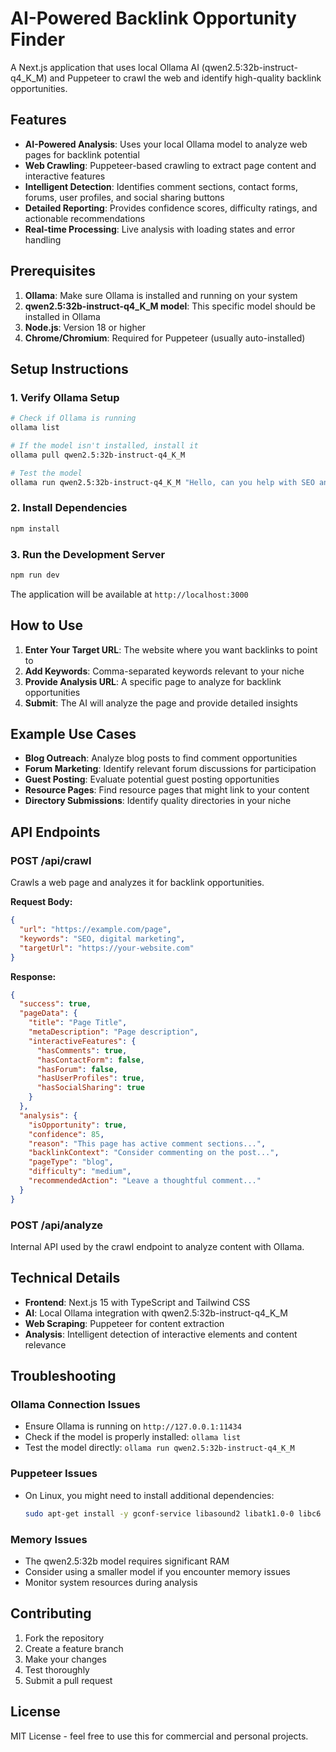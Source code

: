 # AI-Powered Backlink Opportunity Finder

A Next.js application that uses local Ollama AI (qwen2.5:32b-instruct-q4_K_M) and Puppeteer to crawl the web and identify high-quality backlink opportunities.

## Features

- **AI-Powered Analysis**: Uses your local Ollama model to analyze web pages for backlink potential
- **Web Crawling**: Puppeteer-based crawling to extract page content and interactive features
- **Intelligent Detection**: Identifies comment sections, contact forms, forums, user profiles, and social sharing buttons
- **Detailed Reporting**: Provides confidence scores, difficulty ratings, and actionable recommendations
- **Real-time Processing**: Live analysis with loading states and error handling

## Prerequisites

1. **Ollama**: Make sure Ollama is installed and running on your system
2. **qwen2.5:32b-instruct-q4_K_M model**: This specific model should be installed in Ollama
3. **Node.js**: Version 18 or higher
4. **Chrome/Chromium**: Required for Puppeteer (usually auto-installed)

## Setup Instructions

### 1. Verify Ollama Setup

```bash
# Check if Ollama is running
ollama list

# If the model isn't installed, install it
ollama pull qwen2.5:32b-instruct-q4_K_M

# Test the model
ollama run qwen2.5:32b-instruct-q4_K_M "Hello, can you help with SEO analysis?"
```

### 2. Install Dependencies

```bash
npm install
```

### 3. Run the Development Server

```bash
npm run dev
```

The application will be available at `http://localhost:3000`

## How to Use

1. **Enter Your Target URL**: The website where you want backlinks to point to
2. **Add Keywords**: Comma-separated keywords relevant to your niche
3. **Provide Analysis URL**: A specific page to analyze for backlink opportunities
4. **Submit**: The AI will analyze the page and provide detailed insights

## Example Use Cases

- **Blog Outreach**: Analyze blog posts to find comment opportunities
- **Forum Marketing**: Identify relevant forum discussions for participation
- **Guest Posting**: Evaluate potential guest posting opportunities
- **Resource Pages**: Find resource pages that might link to your content
- **Directory Submissions**: Identify quality directories in your niche

## API Endpoints

### POST /api/crawl
Crawls a web page and analyzes it for backlink opportunities.

**Request Body:**
```json
{
  "url": "https://example.com/page",
  "keywords": "SEO, digital marketing",
  "targetUrl": "https://your-website.com"
}
```

**Response:**
```json
{
  "success": true,
  "pageData": {
    "title": "Page Title",
    "metaDescription": "Page description",
    "interactiveFeatures": {
      "hasComments": true,
      "hasContactForm": false,
      "hasForum": false,
      "hasUserProfiles": true,
      "hasSocialSharing": true
    }
  },
  "analysis": {
    "isOpportunity": true,
    "confidence": 85,
    "reason": "This page has active comment sections...",
    "backlinkContext": "Consider commenting on the post...",
    "pageType": "blog",
    "difficulty": "medium",
    "recommendedAction": "Leave a thoughtful comment..."
  }
}
```

### POST /api/analyze
Internal API used by the crawl endpoint to analyze content with Ollama.

## Technical Details

- **Frontend**: Next.js 15 with TypeScript and Tailwind CSS
- **AI**: Local Ollama integration with qwen2.5:32b-instruct-q4_K_M
- **Web Scraping**: Puppeteer for content extraction
- **Analysis**: Intelligent detection of interactive elements and content relevance

## Troubleshooting

### Ollama Connection Issues
- Ensure Ollama is running on `http://127.0.0.1:11434`
- Check if the model is properly installed: `ollama list`
- Test the model directly: `ollama run qwen2.5:32b-instruct-q4_K_M`

### Puppeteer Issues
- On Linux, you might need to install additional dependencies:
  ```bash
  sudo apt-get install -y gconf-service libasound2 libatk1.0-0 libc6 libcairo2 libcups2 libdbus-1-3 libexpat1 libfontconfig1 libgcc1 libgconf-2-4 libgdk-pixbuf2.0-0 libglib2.0-0 libgtk-3-0 libnspr4 libpango-1.0-0 libpangocairo-1.0-0 libstdc++6 libx11-6 libx11-xcb1 libxcb1 libxcomposite1 libxcursor1 libxdamage1 libxext6 libxfixes3 libxi6 libxrandr2 libxrender1 libxss1 libxtst6 ca-certificates fonts-liberation libappindicator1 libnss3 lsb-release xdg-utils wget
  ```

### Memory Issues
- The qwen2.5:32b model requires significant RAM
- Consider using a smaller model if you encounter memory issues
- Monitor system resources during analysis

## Contributing

1. Fork the repository
2. Create a feature branch
3. Make your changes
4. Test thoroughly
5. Submit a pull request

## License

MIT License - feel free to use this for commercial and personal projects.
